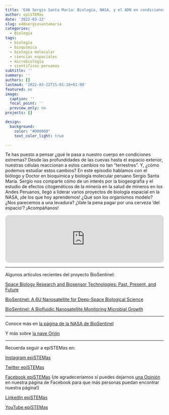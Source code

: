 ```yaml
---
title: 'E48 Sergio Santa María: Biología, NASA, y el ADN en condiciones extremas'
author: epiSTEMas
date: '2022-03-22'
slug: e48sergiosantamaria
categories:
  - Biología
tags:
  - biología
  - bioquímica
  - biología molecular
  - ciencias espaciales
  - microbiología
  - científicos peruanos
subtitle: ''
summary: ''
authors: []
lastmod: '2022-03-22T15:01:10+01:00'
featured: no
image:
  caption: ''
  focal_point: ''
  preview_only: no
projects: []

design:
  background:
    color: "#000000"
    text_color_light: true

---
```


Te has puesto a pensar ¿qué le pasa a nuestro cuerpo en condiciones extremas? Desde las profundidades de las cuevas hasta el espacio exterior, nuestras células reaccionan a estos cambios no tan “terrestres”. Y, ¿cómo podemos estudiar estos cambios? En este episodio hablamos con el biólogo y Doctor en bioquímica y biología molecular peruano Sergio Santa María. Sergio nos comparte cómo de un interés por la biogeografía y el estudio de efectos citogenéticos de la minería en la salud de mineros en los Andes Peruanos, llegó a liderar varios proyectos de biología espacial en la NASA, ¡de los que hoy aprendemos! ¿Qué son los organismos modelo? ¿Nos parecemos a una levadura? ¿Vale la pena pagar por una cerveza ‘del espacio’? ¡Acompáñanos!

<iframe style="border-radius:12px" src="https://open.spotify.com/embed/episode/0WCV8tGmsb3uNSCySm1BqJ?utm_source=generator&theme=0" width="100%" height="152" frameBorder="0" allowfullscreen="" allow="autoplay; clipboard-write; encrypted-media; fullscreen; picture-in-picture" loading="lazy"></iframe>

- - - - -

Algunos artículos recientes del proyecto BioSentinel:

[Space Biology Research and Biosensor Technologies: Past, Present, and Future](https://www.mdpi.com/2079-6374/11/2/38) 

[BioSentinel: A 6U Nanosatellite for Deep-Space Biological Science](https://ieeexplore.ieee.org/abstract/document/9076765) 

[BioSentinel: A Biofluidic Nanosatellite Monitoring Microbial Growth](https://www.liebertpub.com/doi/full/10.1089/ast.2020.2305) 


- - - - -

Conoce más en [la página de la NASA de BioSentinel](https://www.nasa.gov/centers/ames/engineering/projects/biosentinel.html)

Y más sobre [la nave Orión](https://www.nasa.gov/sites/default/files/atoms/files/orion_factsheet2017_spanish.pdf)

- - - - -

Recuerda seguir a epiSTEMas en:

[Instagram epiSTEMas](https://www.instagram.com/epistemas/)  

[Twitter epiSTEMas](https://twitter.com/epiSTEMas_Pod)

[Facebook epiSTEMas](https://www.facebook.com/epiSTEMasPod) (¡te agradeceríamos si puedes dejarnos [una Opinión](https://www.facebook.com/epiSTEMasPod/reviews/) en nuestra página de Facebook para que más personas puedan encontrar nuestra página!)

[LinkedIn epiSTEMas](https://www.linkedin.com/company/epistemas-podcast/)

[YouTube epiSTEMas](https://www.youtube.com/@epistemaspodcast)
